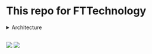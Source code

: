 
# This repo for FTTechnology




<details>   

<summary>Architecture</summary><br>

    ftteknoloji
    ┣ business
    ┃ ┣ CommentService.java
    ┃ ┣ ProductService.java
    ┃ ┗ UserService.java
    ┣ controller
    ┃ ┣ CommentsController.java
    ┃ ┣ ProductsController.java
    ┃ ┗ UsersController.java
    ┣ dataAcces
    ┃ ┣ CommentDao.java
    ┃ ┣ ProductDao.java
    ┃ ┗ UserDao.java
    ┣ entities
    ┃ ┣ Comment.java
    ┃ ┣ Product.java
    ┃ ┗ User.java
    ┗ FtTeknolojiApplication.java

</details>

<br>

![](https://img.shields.io/badge/java-v18-green)
![](https://img.shields.io/badge/spring--boot-v2.7.3-green)




